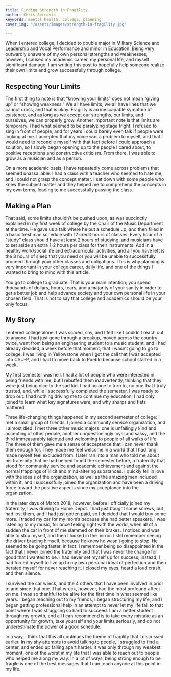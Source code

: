 ```yaml
---
title: Finding Strength in Fragility
author: Chris Sefcovic
keywords: mental health, college, planning
cover_img: "/assets/images/strength-in-fragility.jpg"

---
```

When I entered college, I decided to double major in Military Science and Leadership and Vocal Performance and minor in Education. Being very outwardly unaware of my own personal strengths and weaknesses, however, I caused my academic career, my personal life, and myself significant damage. I am writing this post to hopefully help someone realize their own limits and grow successfully through college.

## Respecting Your Limits

The first thing to note is that “knowing your limits” does not mean “giving up” or “showing weakness.” We all have limits, we all have lines that we cannot cross, and that is okay. Fragility is an inescapable symptom of existence, and as long as we accept our strengths, our limits, and ourselves, we can properly grow. Another important note is that limits are temporary. I had what seemed to be paralyzing stage fright. I refused to sing in front of people, and for years I could barely even talk if people were looking at me. I accepted that my voice was a problem to myself, and that I would need to reconcile myself with that fact before I could approach a solution, so I slowly began opening up to the people I cared about, to positive receptions and constructive criticism. From there, I was able to grow as a musician and as a person.

On a more academic basis, I have repeatedly come across problems that seemed unassailable. I had a class with a teacher who seemed to hate me, and I could not grasp the concept matter. I sat down with some people who knew the subject matter and they helped me to comprehend the concepts in my own terms, leading to me successfully passing the class.

## Making a Plan

That said, some limits shouldn’t be pushed upon, as was succinctly explained in my first week of college by the Chair of the Music Department at the time. He gave us a talk where he put a schedule up, and then filled in a basic freshman schedule with 12 credit hours of classes. Every hour of a “study” class should have at least 2 hours of studying, and musicians have to set aside an extra 1-2 hours per class for their instruments. Add in a healthy work/social life and extracurricular activities, and all you have left is the 8 hours of sleep that you need or you will be unable to successfully proceed through your other classes and obligations. This is why planning is very important in your college career, daily life, and one of the things I wanted to bring to mind with this article.

You go to college to graduate. That is your main intention; you spend thousands of dollars, hours, tears, and a majority of your sanity in order to get a better job and help advance society and your own personal life in your chosen field. That is not to say that college and academics should be your only focus.

## My Story

I entered college alone. I was scared, shy, and I felt like I couldn’t reach out to anyone. I had just gone through a breakup, moved across the country twice, went from being an engineering student to a music student, and I had already decided, a week before that moment, that I wasn’t going to go to college. I was living in Yellowstone when I got the call that I was accepted into CSU-P, and I had to move back to Pueblo because school started in a week.

My first semester was hell. I had a lot of people who were interested in being friends with me, but I rebuffed them inadvertently, thinking that they were just being nice to the sad kid. I had no one to turn to, no one that I truly trusted, and, while I successfully completed the semester, I was ready to drop out. I had nothing driving me to continue my education; I had only joined to learn what key signatures were, and why sharps and flats mattered.

Three life-changing things happened in my second semester of college: I met a small group of friends, I joined a community service organization, and I almost died. I met three other music majors: one is unfailingly kind and accepting of other people, another unquestioningly loyal and sassy, and the third immeasurably talented and welcoming to people of all walks of life. The three of them gave me a sense of acceptance that I can never thank them enough for. They made me feel welcome in a world that I had long made myself feel excluded from. I later ran into a man who told me about his fraternity that he had helped found the semester before, a fraternity that stood for community service and academic achievement and against the normal trappings of illicit and mind-altering substances. I quickly fell in love with the ideals of the organization, as well as the amazing men included within it, and I successfully joined the organization and have been a driving force toward the positive aspects since my acceptance into the organization.

In the later days of March 2018, however, before I officially joined my fraternity, I was driving to Home Depot. I had just bought some screws, but had lost them, and I had just gotten paid, so I decided that I would buy some more. I traded my car for my mom’s because she had better speakers. I was listening to my music, for once feeling right with the world, when all of a sudden the car in front of me slammed on their brakes. I noticed and was able to stop myself, and then I looked in the mirror. I still remember seeing the driver bracing himself, because he knew he wasn’t going to stop. He seemed to be going faster, in fact. I remember being so disappointed in the fact that I never joined the fraternity and that I was never the change for good that I wanted to be. I had never set myself up for success; instead, I had forced myself to live up to my own personal ideal of perfection and then berated myself for never reaching it. I closed my eyes, heard a loud crash, and then silence.

I survived the car wreck, and the 4 others that I have been involved in prior to and since that one. That wreck, however, had the most profound affect on me. I was so thankful to be alive for the first time in what seemed like years. I began reaching out to my friends, I began structuring my life, and I began getting professional help in an attempt to never let my life fall to that point where I was struggling so hard to succeed. I am a better student through my growth, and all I can recommend is to take every mistake as an opportunity for growth, take yourself and your limits seriously, and do not underestimate the power of a good schedule.

In a way, I think that this all continues the theme of fragility that I discussed earlier. In my shy attempts to avoid talking to people, I struggled to find a center, and ended up falling apart harder. It was only through my weakest moment, one of the worst in my life that I was able to reach out to people who helped me along my way. In a lot of ways, being strong enough to be fragile is one of the best messages that I can teach anyone at this point in my life.